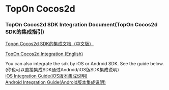 # TopOn Cocos2d

<h3>TopOn Cocos2d SDK Integration Document(TopOn Cocos2d SDK的集成指引)</h3>

[Topon Cocos2d SDK的集成文档（中文版）](doc/TopOn-Cocos2d-zh.md)<br>

[TopOn Cocos2d Integration (English)](doc/TopOn-Cocos2d-en.md)<br>

You can also integrate the sdk by iOS or Android SDK. See the guide below.(你也可以直接集成SDK通过Android/iOS版SDK集成说明)<br>
[iOS Integration Guide(iOS版本集成说明)](https://github.com/anythinkteam/demo_ios)<br>
[Android Integration Guide(Android版本集成说明)](https://github.com/anythinkteam/demo_android)<br>
